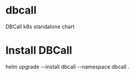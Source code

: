 # dbcall

DBCall k8s standalone chart

 
# Install DBCall
helm upgrade --install dbcall --namespace dbcall .
